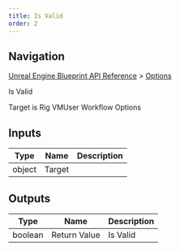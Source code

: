 ```yaml
---
title: Is Valid
order: 2
---
```

## Navigation

[Unreal Engine Blueprint API Reference](https://dev.epicgames.com/documentation/en-us/unreal-engine/BlueprintAPI) > [Options](https://dev.epicgames.com/documentation/en-us/unreal-engine/BlueprintAPI/Options)

Is Valid

Target is Rig VMUser Workflow Options

## Inputs

| Type | Name | Description |
| --- | --- | --- |
| object | Target |  |

## Outputs

| Type | Name | Description |
| --- | --- | --- |
| boolean | Return Value | Is Valid |
